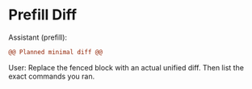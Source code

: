 # Prefill Diff
Assistant (prefill):

```diff
@@ Planned minimal diff @@
```

User: Replace the fenced block with an actual unified diff. Then list the exact commands you ran.
